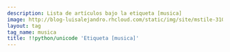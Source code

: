 ```yaml
---
description: Lista de artículos bajo la etiqueta [musica]
image: http://blog-luisalejandro.rhcloud.com/static/img/site/mstile-310x310.png
layout: tag
tag_name: musica
title: !!python/unicode 'Etiqueta [musica]'
---
```

